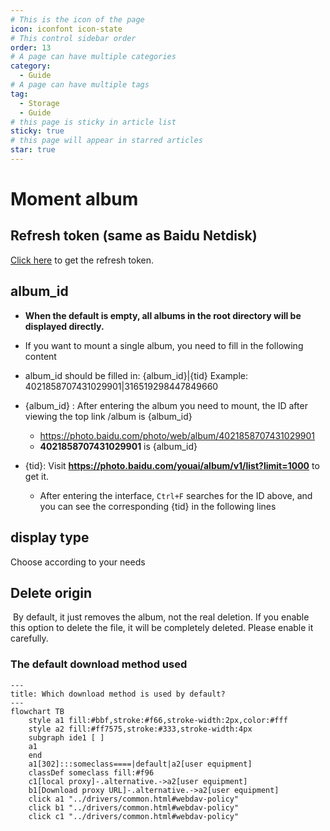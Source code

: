 ```yaml
---
# This is the icon of the page
icon: iconfont icon-state
# This control sidebar order
order: 13
# A page can have multiple categories
category:
  - Guide
# A page can have multiple tags
tag:
  - Storage
  - Guide
# this page is sticky in article list
sticky: true
# this page will appear in starred articles
star: true
---
```


# Moment album

## **Refresh token (same as Baidu Netdisk)**

[Click here](https://openapi.baidu.com/oauth/2.0/authorize?response_type=code&client_id=iYCeC9g08h5vuP9UqvPHKKSVrKFXGa1v&redirect_uri=https://alist.nn.ci/tool/baidu/callback&scope=basic,netdisk&qrcode=1) to get the refresh token.



## **album_id**

- **When the default is empty, all albums in the root directory will be displayed directly.**
- If you want to mount a single album, you need to fill in the following content

- album_id should be filled in: {album_id}|{tid} Example: 4021858707431029901|316519298447849660

- {album_id} : After entering the album you need to mount, the ID after viewing the top link /album is {album_id}

  - https://photo.baidu.com/photo/web/album/4021858707431029901 
  - **4021858707431029901** is {album_id}

- {tid}: Visit **https://photo.baidu.com/youai/album/v1/list?limit=1000** to get it.
  - After entering the interface, `Ctrl+F` searches for the ID above, and you can see the corresponding {tid} in the following lines



## **display type** 

Choose according to your needs

## **Delete origin**

<i class="fa-solid fa-triangle-exclamation fa-lg" style="color: #ff0000;"></i>‪‪ ‪ By default, it just removes the album, not the real deletion. If you enable this option to delete the file, it will be completely deleted. Please enable it carefully.

### **The default download method used**

```mermaid
---
title: Which download method is used by default?
---
flowchart TB
    style a1 fill:#bbf,stroke:#f66,stroke-width:2px,color:#fff
    style a2 fill:#ff7575,stroke:#333,stroke-width:4px
    subgraph ide1 [ ]
    a1
    end
    a1[302]:::someclass====|default|a2[user equipment]
    classDef someclass fill:#f96
    c1[local proxy]-.alternative.->a2[user equipment]
    b1[Download proxy URL]-.alternative.->a2[user equipment]
    click a1 "../drivers/common.html#webdav-policy"
    click b1 "../drivers/common.html#webdav-policy"
    click c1 "../drivers/common.html#webdav-policy"
```

